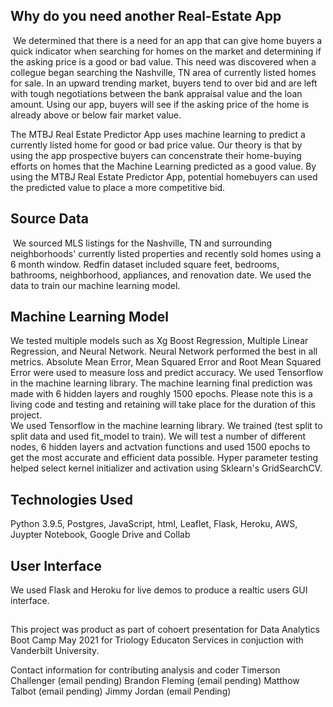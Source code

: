 ## Why do you need another Real-Estate App
​
We determined that there is a need for an app that can give home buyers a quick indicator when searching for homes on the market and determining if the asking price is a good or bad value. This need was discovered when a collegue began searching the Nashville, TN area of currently listed homes for sale. In an upward trending market, buyers tend to over bid and are left with tough negotiations between the bank appraisal value and the loan amount. Using our app, buyers will see if the asking price of the home is already above or below fair market value. 

The MTBJ Real Estate Predictor App uses machine learning to predict a currently listed home for good or bad price value.  Our theory is that by using the app prospective buyers can concenstrate their home-buying efforts on homes that the Machine Learning predicted as a good value. By using the MTBJ Real Estate Predictor App, potential homebuyers can used the predicted value to place a more competitive bid.
​
## Source Data
​
We sourced MLS listings for the Nashville, TN and surrounding neighborhoods' currently listed properties and recently sold homes using a 6 month window. Redfin dataset included square feet, bedrooms, bathrooms, neighborhood, appliances, and renovation date. We used the data  to train our machine learning model.
​
## Machine Learning Model
We tested multiple models such as Xg Boost Regression, Multiple Linear Regression, and Neural Network. Neural Network performed the best in all metrics. Absolute Mean Error, Mean Squared Error and Root Mean Squared Error were used to measure loss and predict accuracy. We used Tensorflow in the machine learning library. The machine learning final prediction was made with 6 hidden layers and roughly 1500 epochs. Please note this is a living code and testing and retaining will take place for the duration of this project.  
​
We used Tensorflow in the machine learning library. We trained (test split to split data and used fit_model to train). We will test a number of different nodes, 6 hidden layers and actvation functions and used 1500 epochs to get the most accurate and efficient data possible. Hyper parameter testing helped select kernel initializer and activation using Sklearn's GridSearchCV. 
​
## Technologies Used
Python 3.9.5, Postgres, JavaScript, html, Leaflet, Flask, Heroku, AWS, Juypter Notebook, Google Drive and Collab
​
## User Interface
We used Flask and Heroku for live demos to produce a realtic users GUI interface. 
​
##
This project was product as part of cohoert presentation for Data Analytics Boot Camp May 2021 for Triology Educaton Services in conjuction with Vanderbilt University. 

Contact information for contributing analysis and coder
Timerson Challenger (email pending)
Brandon Fleming (email pending)
Matthow Talbot (email pending)
Jimmy Jordan (email Pending) 


